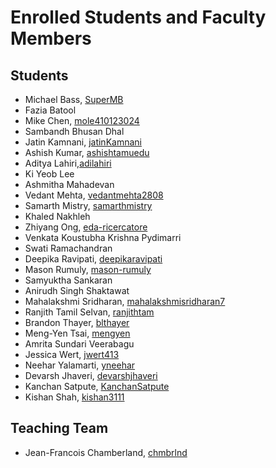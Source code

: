 # Enrolled Students and Faculty Members


## Students
* Michael Bass, [SuperMB](https://github.com/SuperMB)
* Fazia Batool
* Mike Chen, [mole410123024](https://github.com/mike410123024)
* Sambandh Bhusan Dhal
* Jatin Kamnani, [jatinKamnani](https://github.com/jatinKamnani)
* Ashish Kumar, [ashishtamuedu](https://github.com/ashishtamuedu)
* Aditya Lahiri,[adilahiri](https://github.com/adilahiri)
* Ki Yeob Lee
* Ashmitha Mahadevan
* Vedant Mehta, [vedantmehta2808](https://www.github.com/vedantmehta2808)
* Samarth Mistry, [samarthmistry](https://github.com/samarthmistry)
* Khaled Nakhleh
* Zhiyang Ong, [eda-ricercatore](https://github.com/eda-ricercatore)
* Venkata Koustubha Krishna Pydimarri
* Swati Ramachandran
* Deepika Ravipati, [deepikaravipati](https://github.com/deepikaravipati)
* Mason Rumuly, [mason-rumuly](https://github.com/mason-rumuly)
* Samyuktha Sankaran
* Anirudh Singh Shaktawat
* Mahalakshmi Sridharan, [mahalakshmisridharan7](https://github.com/mahalakshmisridharan7)
* Ranjith Tamil Selvan, [ranjithtam](https://github.com/ranjithtam)
* Brandon Thayer, [blthayer](https://github.com/blthayer)
* Meng-Yen Tsai, [mengyen](https://github.com/kkoo1122)
* Amrita Sundari Veerabagu
* Jessica Wert, [jwert413](https://github.com/jwert413)
* Neehar Yalamarti, [yneehar](https://github.com/yneehar)
* Devarsh Jhaveri, [devarshjhaveri](https://github.com/devarshjhaveri)
* Kanchan Satpute, [KanchanSatpute](https://github.com/KanchanSatpute)
* Kishan Shah, [kishan3111](https://github.com/kishan3111)

## Teaching Team

* Jean-Francois Chamberland, [chmbrlnd](https://github.com/chmbrlnd)
